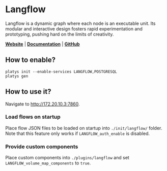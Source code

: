 # Langflow

Langflow is a dynamic graph where each node is an executable unit. Its modular and interactive design fosters rapid experimentation and prototyping, pushing hard on the limits of creativity. 

**[Website](https://www.langflow.org/)** | **[Documentation](https://docs.langflow.org/)** | **[GitHub](https://github.com/langflow-ai/langflow)**

## How to enable?

```
platys init --enable-services LANGFLOW,POSTGRESQL
platys gen
```

## How to use it?

Navigate to <http://172.20.10.3:7860>.

### Load flows on startup

Place flow JSON files to be loaded on startup into `./init/langflow/` folder. Note that this feature only works if `LANGFLOW_auth_enable` is disabled.

### Provide custom components

Place custom components into `./plugins/langflow` and set `LANGFLOW_volume_map_components` to `true`.
